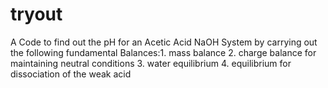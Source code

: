# tryout
A Code to find out the pH for an Acetic Acid NaOH System by carrying out the following fundamental Balances:1. mass balance 2. charge balance for maintaining neutral conditions 3. water equilibrium 4. equilibrium for dissociation of the weak acid
